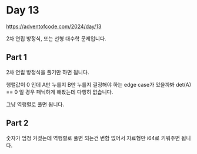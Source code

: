 # Day 13

https://adventofcode.com/2024/day/13

2차 연립 방정식, 또는 선형 대수학 문제입니다.

## Part 1

2차 연립 방정식을 풀기만 하면 됩니다.

행렬값이 0 인데 A만 누를지 B만 누를지 결정해야 하는 edge case가 있을까봐 det(A) == 0 일 경우 패닉하게 해봤는데 다행히 없습니다.

그냥 역행렬로 풀면 됩니다.

## Part 2

숫자가 엄청 커졌는데 역행렬로 풀면 되는건 변함 없어서 자료형만 i64로 키워주면 됩니다.
